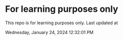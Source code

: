# For learning purposes only
This repo is for learning purposes only.
Last updated at

Wednesday, January 24, 2024 12:32:01 PM

